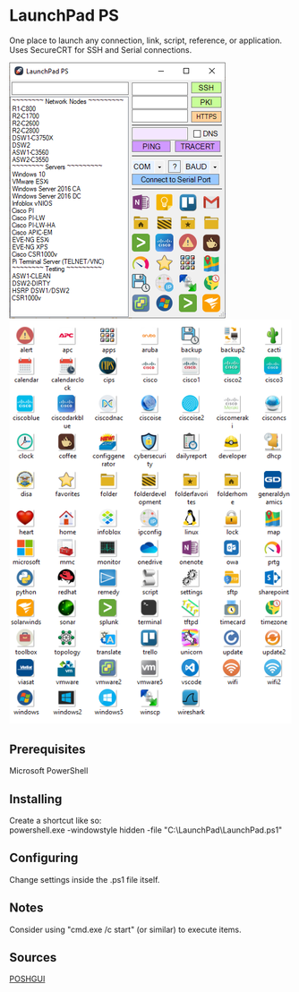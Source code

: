 # LaunchPad PS 

One place to launch any connection, link, script, reference, or application.  Uses SecureCRT for SSH and Serial connections.

![Main](https://github.com/mathewbray/PowerShell-LaunchPad/raw/master/readme/Main.png)
![Icons](https://github.com/mathewbray/PowerShell-LaunchPad/raw/master/readme/Icons.png)

## Prerequisites

Microsoft PowerShell

## Installing

Create a shortcut like so:  
powershell.exe -windowstyle hidden -file "C:\LaunchPad\LaunchPad.ps1"

## Configuring

Change settings inside the .ps1 file itself.

## Notes

Consider using "cmd.exe /c start" (or similar) to execute items. 

## Sources

[POSHGUI](https://poshgui.com/)